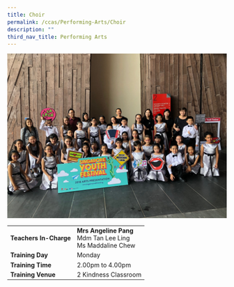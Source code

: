 ```yaml
---
title: Choir
permalink: /ccas/Performing-Arts/Choir
description: ""
third_nav_title: Performing Arts
---
```

![](/images/Choir.jpeg)

| | |
| --- | ---|
| **Teachers In-Charge** |**Mrs Angeline Pang**<br>Mdm Tan Lee Ling<br>Ms Maddaline Chew
|**Training Day**|Monday
|**Training Time**|2.00pm to 4.00pm
|**Training Venue**|2 Kindness Classroom